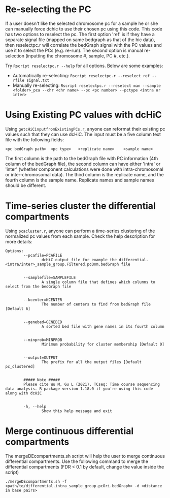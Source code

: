 # Re-selecting the PC

If a user doesn't like the selected chromosome pc for a sample he or she can manually force dchic to use their chosen pc using this code. 
This code has two options to reselect the pc. The first option 'ref' is if they have a separate signal file (mapped on same bedgraph as that of the hic data),
then reselectpc.r will correlate the bedGraph signal with the PC values and use it to select the PCs (e.g. re-run). The second option is manual re-selection 
(inputting the chromosome #, sample, PC #, etc.). 

Try `Rscript reselectpc.r --help` for all options. Below are some examples: 

- Automatically re-selecting: `Rscript reselectpc.r --reselect ref --rfile signal.txt`
- Manually re-selecting: `Rscript reselectpc.r --reselect man --sample <folder>_pca --chr <chr name> --pc <pc number> --pctype <intra or inter>`

# Using Existing PC values with dcHiC

Using `getcHiCinputfromExistingPCs.r`, anyone can reformat their existing pc values such that they can use dcHiC. The input must be a five column text file with the following fields: 
```
<pc bedGraph path>	<pc type>	<replicate name>	<sample name>
```

The first column is the path to the bedGraph file with PC information (4th column of the bedGraph file), the second column can have either 'intra' or 'inter' 
(whether component calculations were done with intra-chromosomal or inter-chromosomal data). The third column is the replicate name, and the fourth column
is the sample name. Replicate names and sample names should be different. 

# Time-series cluster the differential compartments
Using `pcacluster.r`, anyone can perform a time-series clustering of the normalized pc values from each sample. Check the help description for more details:
```
Options:
        --pcafile=PCAFILE
                dcHiC output file for example the differential.<intra/inter>_sample_group.Filtered.pcQnm.bedGraph file


        --samplefile=SAMPLEFILE
                A single column file that defines which columns to select from the bedGraph file


        --kcenter=KCENTER
                The number of centers to find from bedGraph file [Default 6]


        --genebed=GENEBED
                A sorted bed file with gene names in its fourth column


        --minprob=MINPROB
                Minimum probability for cluster membership [Default 0]


        --output=OUTPUT
                The prefix for all the output files [Default pc_clustered]


        ##### Note #####
        Please cite Wu M, Gu L (2021). TCseq: Time course sequencing data analysis. R package version 1.18.0 if you're using this code along with dcHiC


        -h, --help
                Show this help message and exit
```                

# Merge continuous differential compartments 

The mergeDEcompartments.sh script will help the user to merge continuous differential compartments. Use the following command to merge the differential compartments (FDR < 0.1 by default, change the value inside the script)

``` 
./mergeDEcompartments.sh -f <path/to/differential.intra_sample_group.pcOri.bedGraph> -d <distance in base pairs>
```
